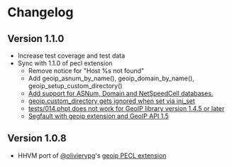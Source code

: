 # Changelog

## Version 1.1.0

* Increase test coverage and test data
* Sync with 1.1.0 of pecl extension
  - Remove notice for "Host %s not found"
  - Add geoip_asnum_by_name(), geoip_domain_by_name(), geoip_setup_custom_directory()
  - [Add support for ASNum, Domain and NetSpeedCell databases.](https://bugs.php.net/bug.php?id=67121)
  - [geoip.custom_directory gets ignored when set via ini_set](https://bugs.php.net/bug.php?id=61607)
  - [tests/014.phpt does not work for GeoIP library version 1.4.5 or later](https://bugs.php.net/bug.php?id=61834)
  - [Segfault with geoip extension and GeoIP API 1.5](https://bugs.php.net/bug.php?id=64692)

## Version 1.0.8

* HHVM port of [@olivierypg][]'s [geoip PECL extension](http://pecl.php.net/package/geoip)

[@olivierypg]: https://github.com/olivierypg
[@robocoder]: https://github.com/robocoder
